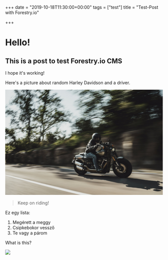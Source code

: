 +++
date = "2019-10-18T11:30:00+00:00"
tags = ["test"]
title = "Test-Post with Forestry.io"

+++
# Hello!

## This is a post to test Forestry.io CMS

I hope it's working!

Here's a picture about random Harley Davidson and a driver.

![Harley Davidson motorcycle with a rider.](static/img/harley-davidson-1.jpg "Harley Davidson motorcycle")

> Keep on riding!

Ez egy lista:

1. Megérett a meggy
2. Csipkebokor vessző
3. Te vagy a párom

What is this?

![](img/pictures/weights.png)